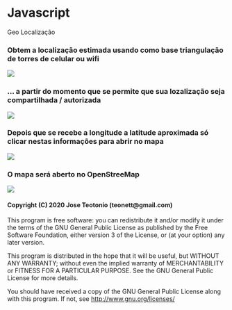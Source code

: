 # Javascript
Geo Localização

<h3> Obtem a localização estimada usando como base triangulação de torres de celular ou wifi</h3>
<img src="https://github.com/teonett/Javascript-Geolocation/blob/master/Captura%20de%20Tela%202020-02-13%20%C3%A0s%2023.27.31.png">

<h3>... a partir do momento que se permite que sua lozalização seja compartilhada / autorizada</h3>
<img src="https://github.com/teonett/Javascript-Geolocation/blob/master/Captura%20de%20Tela%202020-02-13%20%C3%A0s%2023.27.59.png">

<h3>Depois que se recebe a longitude a latitude aproximada só clicar nestas informações para abrir no mapa </h3>
<img src="https://github.com/teonett/Javascript-Geolocation/blob/master/Captura%20de%20Tela%202020-02-13%20%C3%A0s%2023.28.45.png">

<h3>O mapa será aberto no OpenStreeMap</h3>
<img src="https://github.com/teonett/Javascript-Geolocation/blob/master/Captura%20de%20Tela%202020-02-13%20%C3%A0s%2023.34.15.png">


<h4>Copyright (C) 2020 Jose Teotonio (teonett@gmail.com)
</h4>
<p>
This program is free software: you can redistribute it and/or modify it under the terms of the GNU General Public License as published by
the Free Software Foundation, either version 3 of the License, or (at your option) any later version.

This program is distributed in the hope that it will be useful, but WITHOUT ANY WARRANTY; without even the implied warranty of
MERCHANTABILITY or FITNESS FOR A PARTICULAR PURPOSE.  See the GNU General Public License for more details.

You should have received a copy of the GNU General Public License along with this program.  If not, see <http://www.gnu.org/licenses/>
</p>
